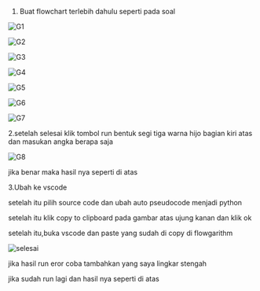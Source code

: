 1. Buat flowchart terlebih dahulu seperti pada soal

![G1](https://user-images.githubusercontent.com/93036509/139278829-25b8be62-6db5-46d8-9454-391ca53d3555.png)

![G2](https://user-images.githubusercontent.com/93036509/139278891-bfa6c810-2790-4f0a-ab94-e42eef5a660b.png)

![G3](https://user-images.githubusercontent.com/93036509/139278953-511273ca-d2b7-4f30-b4a6-5f581e6715f3.png)

![G4](https://user-images.githubusercontent.com/93036509/139278991-6b299778-a57f-429a-8501-4b7097c9ec02.png)

![G5](https://user-images.githubusercontent.com/93036509/139279049-83a8c10b-dabf-4a54-bbd8-81856d447317.png)

![G6](https://user-images.githubusercontent.com/93036509/139279192-399a85ae-a5ca-491a-9345-36a5acdf1c60.png)

![G7](https://user-images.githubusercontent.com/93036509/139279246-bc205135-883d-4818-84e5-a9fb1b003961.png)

2.setelah selesai klik tombol run bentuk segi tiga warna hijo bagian kiri atas dan masukan angka berapa saja

![G8](https://user-images.githubusercontent.com/93036509/139279993-2aa28350-a58d-48f6-ac96-bb779817d011.png)

jika benar maka hasil nya seperti di atas

3.Ubah ke vscode

setelah itu pilih source code dan ubah auto pseudocode menjadi python

setelah itu klik copy to clipboard pada gambar atas ujung kanan dan klik ok

setelah itu,buka vscode dan paste yang sudah di copy di flowgarithm

![selesai](https://user-images.githubusercontent.com/93036509/139284429-b37b3d3b-c3db-44e8-964f-9ef693c4efaa.png)

jika hasil run eror coba tambahkan yang saya lingkar stengah

jika sudah run lagi dan hasil nya seperti di atas
